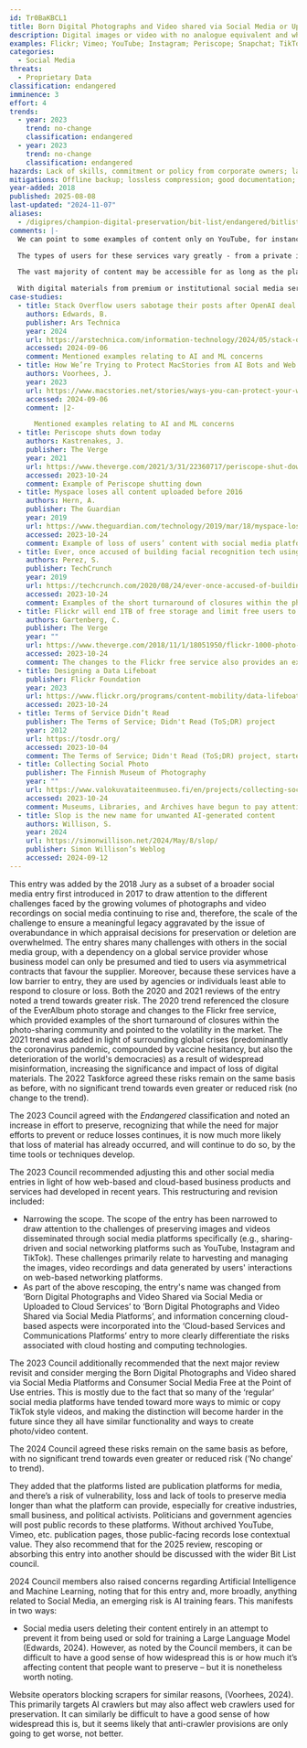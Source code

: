 ```yaml
---
id: Tr0BaKBCL1
title: Born Digital Photographs and Video shared via Social Media or Uploaded to Cloud Services
description: Digital images or video with no analogue equivalent and where the only copy is online with a social media platform. This entry includes images or videos created and shared as part of personal digital archiving, but also for businesses and others publishing data only via these services. Users of these services will likely lose their data if social media companies fold or make extracting or downloading data difficult.
examples: Flickr; Vimeo; YouTube; Instagram; Periscope; Snapchat; TikTok; Vine; Facebook; X (previously Twitter).
categories:
  - Social Media
threats:
  - Proprietary Data
classification: endangered
imminence: 3
effort: 4
trends:
  - year: 2023
    trend: no-change
    classification: endangered
  - year: 2023
    trend: no-change
    classification: endangered
hazards: Lack of skills, commitment or policy from corporate owners; lack of storage replication by provider; dependence on proprietary products or formats; poor management of data protection; inaccessibility to automated web crawlers; political or commercial interference; lack of offline equivalent; over-abundance; Uncertainty over IPR or the presence of orphaned works; lossy compression applied in upload scripts.
mitigations: Offline backup; lossless compression; good documentation; access to web harvesting; clarity of intellectual property rights that enable preservation; credible preservation commitment from service provider; export pathway.
year-added: 2018
published: 2025-08-08
last-updated: "2024-11-07"
aliases:
  - /digipres/champion-digital-preservation/bit-list/endangered/bitlist-digital-photographs-and-video-on-social-media
comments: |-
  We can point to some examples of content only on YouTube, for instance, that may be desired for acquisition for a library. Typically, YouTube would be acquired through web archiving, but with recent and ongoing challenges capturing this content, it may require contacting the creator to try to acquire the original video files to preserve through other workflows. This creates the challenge of determining who to reach out to, how to transfer those files and, if the files only exist on the social media platform, how to extract them to transfer to an organization for preservation. With crawling capabilities limited these days, Libraries will have to rely more on individuals archiving their own content and donating it to organizations. It's not clear what that workflow looks like and if there are adequate methods to support it.

  The types of users for these services vary greatly - from a private individual uploading a few videos to share with friends to major agencies who use the platform to disseminate important information or research. The extent to which private individuals and even large institutions are aware of digital preservation risks is unclear, though anecdotal evidence suggests that awareness is extremely low. Therefore, it can be assumed that most users (regardless of the significance of their content) do not keep local copies or take other measures to mitigate the risk of loss from these types of platforms. Additionally, risk varies from platform to platform. YouTube, for example, only allows low-quality downloads even for content owners. Therefore, if a content owner lost or deleted an original video file, it would be impossible to recover a high-quality copy from YouTube.

  The vast majority of content may be accessible for as long as the platform where it is hosted is popular (and has a viable business model); however, more insidious content (such as malicious misinformation or hate speech) may be deleted by content creators (potentially backed by hostile governments) to avoid prosecution or tracing. It is unclear to what extent these platform providers are compelled to provide access to servers / deleted content or private content for evidential purposes in the course of legal or criminal investigations. The lack of transparency and standardized international regulation of these platforms make their content vulnerable to exploitation and malicious use by individuals, corporations, and hostile governments.

  With digital materials from premium or institutional social media services, the business model and sustainability are more obvious, and contracts may be enforceable more readily. Moreover, because these services have a slightly higher barrier to entry, they may be favoured by agencies better able to respond to closure or loss. Traditional web archiving can be employed where the user pays for a service, but the content is ultimately publicly available (such as Flickr). But much is unclear about how to preserve internal social media / closed networks that web archiving cannot get to, or existing tools do not cover.
case-studies:
  - title: Stack Overflow users sabotage their posts after OpenAI deal
    authors: Edwards, B.
    publisher: Ars Technica
    year: 2024
    url: https://arstechnica.com/information-technology/2024/05/stack-overflow-users-sabotage-their-posts-after-openai-deal/
    accessed: 2024-09-06
    comment: Mentioned examples relating to AI and ML concerns
  - title: How We’re Trying to Protect MacStories from AI Bots and Web Crawlers – And How You Can, Too
    authors: Voorhees, J.
    year: 2023
    url: https://www.macstories.net/stories/ways-you-can-protect-your-website-from-ai-web-crawlers/
    accessed: 2024-09-06
    comment: |2-

      Mentioned examples relating to AI and ML concerns
  - title: Periscope shuts down today
    authors: Kastrenakes, J.
    publisher: The Verge
    year: 2021
    url: https://www.theverge.com/2021/3/31/22360717/periscope-shut-down-twitter-live-streaming
    accessed: 2023-10-24
    comment: Example of Periscope shutting down
  - title: Myspace loses all content uploaded before 2016
    authors: Hern, A.
    publisher: The Guardian
    year: 2019
    url: https://www.theguardian.com/technology/2019/mar/18/myspace-loses-all-content-uploaded-before-2016
    accessed: 2023-10-24
    comment: Example of loss of users’ content with social media platforms such as MySpace.
  - title: Ever, once accused of building facial recognition tech using customer data, shuts down consumer app
    authors: Perez, S.
    publisher: TechCrunch
    year: 2019
    url: https://techcrunch.com/2020/08/24/ever-once-accused-of-building-facial-recognition-tech-using-customer-data-shuts-down-consumer-app/
    accessed: 2023-10-24
    comment: Examples of the short turnaround of closures within the photo-sharing community and point to the volatility in this market, such as the closure of the Ever photo storage service.
  - title: Flickr will end 1TB of free storage and limit free users to 1,000 photos
    authors: Gartenberg, C.
    publisher: The Verge
    year: ""
    url: https://www.theverge.com/2018/11/1/18051950/flickr-1000-photo-limit-free-accounts-changes-pro-subscription-smugmug
    accessed: 2023-10-24
    comment: The changes to the Flickr free service also provides an example. However, they have since given thought to the issue, referred to as the ‘data lifeboat’.
  - title: Designing a Data Lifeboat
    publisher: Flickr Foundation
    year: 2023
    url: https://www.flickr.org/programs/content-mobility/data-lifeboat/
    accessed: 2023-10-24
  - title: Terms of Service Didn’t Read
    publisher: The Terms of Service; Didn't Read (ToS;DR) project
    year: 2012
    url: https://tosdr.org/
    accessed: 2023-10-04
    comment: The Terms of Service; Didn't Read (ToS;DR) project, started in June 2012 provides a useful resource and reference for issues relating to content sharing platforms and social media terms of service.
  - title: Collecting Social Photo
    publisher: The Finnish Museum of Photography
    year: ""
    url: https://www.valokuvataiteenmuseo.fi/en/projects/collecting-social-photo
    accessed: 2023-10-24
    comment: Museums, Libraries, and Archives have begun to pay attention to this content through projects like Collecting Social Photo (CoSoPho), but no breakthroughs have been made.
  - title: Slop is the new name for unwanted AI-generated content
    authors: Willison, S.
    year: 2024
    url: https://simonwillison.net/2024/May/8/slop/
    publisher: Simon Willison’s Weblog
    accessed: 2024-09-12
---
```

This entry was added by the 2018 Jury as a subset of a broader social media entry first introduced in 2017 to draw attention to the different challenges faced by the growing volumes of photographs and video recordings on social media continuing to rise and, therefore, the scale of the challenge to ensure a meaningful legacy aggravated by the issue of overabundance in which appraisal decisions for preservation or deletion are overwhelmed. The entry shares many challenges with others in the social media group, with a dependency on a global service provider whose business model can only be presumed and tied to users via asymmetrical contracts that favour the supplier. Moreover, because these services have a low barrier to entry, they are used by agencies or individuals least able to respond to closure or loss. Both the 2020 and 2021 reviews of the entry noted a trend towards greater risk. The 2020 trend referenced the closure of the EverAlbum photo storage and changes to the Flickr free service, which provided examples of the short turnaround of closures within the photo-sharing community and pointed to the volatility in the market. The 2021 trend was added in light of surrounding global crises (predominantly the coronavirus pandemic, compounded by vaccine hesitancy, but also the deterioration of the world's democracies) as a result of widespread misinformation, increasing the significance and impact of loss of digital materials. The 2022 Taskforce agreed these risks remain on the same basis as before, with no significant trend towards even greater or reduced risk (no change to the trend).

The 2023 Council agreed with the *Endangered* classification and noted an increase in effort to preserve, recognizing that while the need for major efforts to prevent or reduce losses continues, it is now much more likely that loss of material has already occurred, and will continue to do so, by the time tools or techniques develop.

The 2023 Council recommended adjusting this and other social media entries in light of how web-based and cloud-based business products and services had developed in recent years. This restructuring and revision included:

* Narrowing the scope. The scope of the entry has been narrowed to draw attention to the challenges of preserving images and videos disseminated through social media platforms specifically (e.g., sharing-driven and social networking platforms such as YouTube, Instagram and TikTok). These challenges primarily relate to harvesting and managing the images, video recordings and data generated by users' interactions on web-based networking platforms.
* As part of the above rescoping, the entry's name was changed from ‘Born Digital Photographs and Video Shared via Social Media or Uploaded to Cloud Services’ to ‘Born Digital Photographs and Video Shared via Social Media Platforms’, and information concerning cloud-based aspects were incorporated into the ‘Cloud-based Services and Communications Platforms’ entry to more clearly differentiate the risks associated with cloud hosting and computing technologies. 

The 2023 Council additionally recommended that the next major review revisit and consider merging the Born Digital Photographs and Video shared via Social Media Platforms and Consumer Social Media Free at the Point of Use entries. This is mostly due to the fact that so many of the ‘regular’ social media platforms have tended toward more ways to mimic or copy TikTok style videos, and making the distinction will become harder in the future since they all have similar functionality and ways to create photo/video content.

The 2024 Council agreed these risks remain on the same basis as before, with no significant trend towards even greater or reduced risk (‘No change’ to trend).

They added that the platforms listed are publication platforms for media, and there’s a risk of vulnerability, loss and lack of tools to preserve media longer than what the platform can provide, especially for creative industries, small business, and political activists. Politicians and government agencies will post public records to these platforms. Without archived YouTube, Vimeo, etc. publication pages, those public-facing records lose contextual value. They also recommend that for the 2025 review, rescoping or absorbing this entry into another should be discussed with the wider Bit List council.

2024 Council members also raised concerns regarding Artificial Intelligence and Machine Learning, noting that for this entry and, more broadly, anything related to Social Media, an emerging risk is AI training fears. This manifests in two ways:

* Social media users deleting their content entirely in an attempt to prevent it from being used or sold for training a Large Language Model (Edwards, 2024). However, as noted by the Council members, it can be difficult to have a good sense of how widespread this is or how much it’s affecting content that people want to preserve – but it is nonetheless worth noting.

Website operators blocking scrapers for similar reasons, (Voorhees, 2024). This primarily targets AI crawlers but may also affect web crawlers used for preservation. It can similarly be difficult to have a good sense of how widespread this is, but it seems likely that anti-crawler provisions are only going to get worse, not better.
